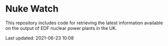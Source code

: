 # Nuke Watch

This repository includes code for retrieving the latest information available on the output of EDF nuclear power plants in the UK.

Last updated: 2021-06-23 10:08